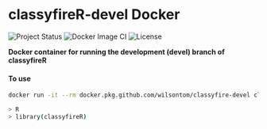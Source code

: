 # classyfireR-devel Docker

![Project Status](https://img.shields.io/badge/repo%20status-active-brightgreen.svg) ![Docker Image CI](https://github.com/wilsontom/classyfire-devel/workflows/Docker%20Image%20CI/badge.svg?branch=master) ![License](https://img.shields.io/badge/license-GNU%20GPL%20v3.0-blue.svg "GNU GPL v3.0") 

**Docker container for running the development (devel) branch of classyfireR**

#### To use

```sh
docker run -it --rm docker.pkg.github.com/wilsontom/classyfire-devel classyfire-devel

> R
> library(classyfireR)
```
